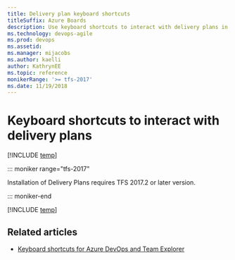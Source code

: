 ```yaml
---
title: Delivery plan keyboard shortcuts 
titleSuffix: Azure Boards
description: Use keyboard shortcuts to interact with delivery plans in Azure Boards, Azure DevOps, & Team Foundation Server     
ms.technology: devops-agile
ms.prod: devops
ms.assetid: 
ms.manager: mijacobs
ms.author: kaelli
author: KathrynEE
ms.topic: reference
monikerRange: '>= tfs-2017'
ms.date: 11/19/2018
---
```


# Keyboard shortcuts to interact with delivery plans 

[!INCLUDE [temp](../includes/version-vsts-tfs-2017-on.md)]

 
::: moniker range="tfs-2017" 

Installation of Delivery Plans requires TFS 2017.2 or later version.

::: moniker-end

[!INCLUDE [temp](../../includes/keyboard-shortcuts/delivery-plan-shortcuts.md)] 

## Related articles

- [Keyboard shortcuts for Azure DevOps and Team Explorer](../../project/navigation/keyboard-shortcuts.md)


